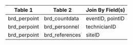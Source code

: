 |Table 1|Table 2|Join By Field(s)|
|------------|--------------|------------------|
|brd_perpoint|brd_countdata|eventID, pointID|
|brd_perpoint|brd_personnel|technicianID|
|brd_perpoint|brd_references|siteID|
